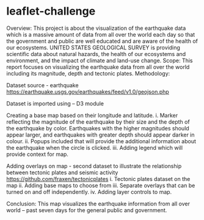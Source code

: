 # leaflet-challenge
Overview: This  project is about the visualization of  the earthquake data which is a massive amount of data from all over the world each day so that the government and public are well educated and are aware of  the health of our ecosystems. UNITED STATES GEOLOGICAL SURVEY is providing scientific data about natural hazards, the health of our ecosystems and environment, and the impact of climate and land-use change. Scope: This report focuses on visualizing the earthquake data from all over the world including its magnitude, depth and tectonic plates. Methodology:

 Dataset source  - earthquake https://earthquake.usgs.gov/earthquakes/feed/v1.0/geojson.php

 Dataset is imported using – D3 module

Creating a base map based on their longitude and latitude. i. Marker reflecting the magnitude of the earthquake by their size and the depth of the earthquake by color. Earthquakes with the higher magnitudes should appear larger, and earthquakes with greater depth should appear darker in colour. ii. Popups included that will provide the additional information about the earthquake when the circle is clicked. iii. Adding legend which will provide context for map.

Adding overlays on map - second dataset to illustrate the relationship between tectonic plates and seismic activity https://github.com/fraxen/tectonicplates i. Tectonic plates dataset on the map ii. Adding base maps to choose from iii. Separate overlays that can be turned on and off independently. iv. Adding layer controls to map.

Conclusion: This map visualizes the earthquake information from all over world – past seven days for the general public and government.